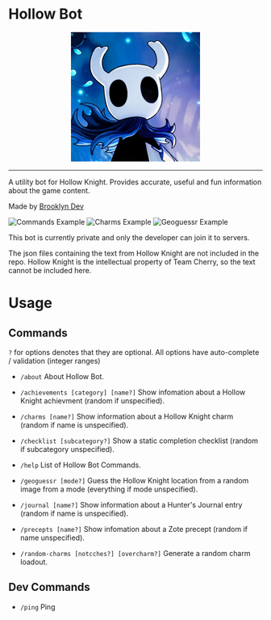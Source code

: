 ﻿# Hollow Bot

<div align="center">
    <img src="icon.png" width="256px" alt="Icon Image">
    <hr/>
</div>

A utility bot for Hollow Knight. Provides accurate, useful and fun information about the game content.

Made by
<a href="https://github.com/Brooklyn-Dev">Brooklyn Dev</a>

![Commands Example](https://i.imgur.com/QML0YBb.png)
![Charms Example](https://i.imgur.com/m2BU3YH.png)
![Geoguessr Example](https://i.imgur.com/E6HyZRb.png)

This bot is currently private and only the developer can join it to servers.

The json files containing the text from Hollow Knight are not included in the repo. Hollow Knight is the intellectual property of Team Cherry, so the text cannot be included here.

# Usage

## Commands

`?` for options denotes that they are optional.
All options have auto-complete / validation (integer ranges)

- `/about` About Hollow Bot.

- `/achievements [category] [name?]` Show infomation about a Hollow Knight achievment (random if unspecified).

- `/charms [name?]` Show information about a Hollow Knight charm (random if name is unspecified).

- `/checklist [subcategory?]` Show a static completion checklist (random if subcategory unspecified).

- `/help` List of Hollow Bot Commands.

- `/geoguessr [mode?]` Guess the Hollow Knight location from a random image from a mode (everything if mode unspecified).

- `/journal [name?]` Show information about a Hunter's Journal entry (random if name is unspecified).

- `/precepts [name?]` Show infomation about a Zote precept (random if name unspecified).

- `/random-charms [notcches?] [overcharm?]` Generate a random charm loadout.

## Dev Commands

- `/ping` Ping
